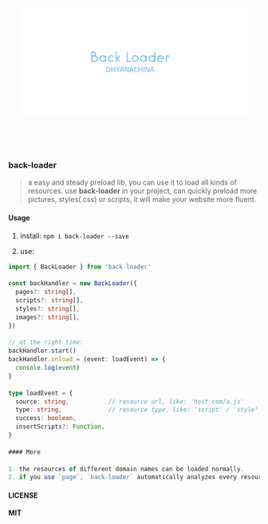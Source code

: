 <br>
<div align="center" height="500">
<img src="logo.png" width="460" height="220" align="center">
</div>

<br><br><br>
### back-loader
> a easy and steady preload lib, you can use it to load all kinds of resources. use **back-loader** in your project,
> can quickly preload more pictures, styles(.css) or scripts, it will make your website more fluent.


#### Usage

1. install: `npm i back-loader --save`

2. use:
```ts
import { BackLoader } from 'back-loader'

const backHandler = new BackLoader({
  pages?: string[],
  scripts?: string[],
  styles?: string[],
  images?: string[],
})

// at the right time:
backHandler.start()
backHandler.onload = (event: loadEvent) => {
  console.log(event)
}

type loadEvent = {
  source: string,           // resource url, like: 'host.com/a.js'
  type: string,             // resource type, like: 'script' / 'style' / 'image'
  success: boolean,
  insertScripts?: Function,
}

#### More

1. the resources of different domain names can be loaded normally.
2. if you use `page`, `back-loader` automatically analyzes every resources included in the page. but domain name needs to be the same as the current page. (of course)

```

#### LICENSE

**MIT**
